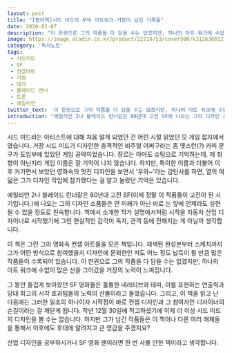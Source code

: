 ```yaml
---
layout: post
title: "[종이책]시드 미드의 무비 아트워크-거장이 남김 기록들"
date: 2020-02-07
description: "이 한권으로 그의 작품을 다 담을 수는 없겠지만, 하나의 아트 워크에 수없이 많은 선을 그어갔을 거장의 노력이 느껴집니다."
image: https://image.aladin.co.kr/product/22219/53/cover500/k312636612_1.jpg
category: '독서노트'
tags: 
 - 시드미드
 - SF
 - 컨셉아트
 - 거장
 - 대가
 - 블레이드 런너
 - 트론
 - 에일리언
twitter_text: '이 한권으로 그의 작품을 다 담을 수는 없겠지만, 하나의 아트 워크에 수없이 많은 선을 그어갔을 거장의 노력이 느껴집니다.'
introduction: "에일리언 2나 블레이드 런너같은 80년대 고전 SF에 나오는 그의 디자인 소품들은 먼 미래가 아닌 바로 눈 앞에 언제라도 실현될 수 있을 정도로 친숙합니다."
---
```


시드 미드라는 아티스트에 대해 처음 알게 되었던 건 어린 시절 읽었던 모 게임 잡지에서였습니다. 거장 시드 미드가 디자인한 충격적인 비주얼 어쩌구라는 좀 옛스런(?) 카피 문구가 도입부에 있었던 게임 공략이었습니다. 장르는 아마도 슈팅으로 기억하는데, 제 취향이 아닌지라 게임 이름은 잘 기억이 나지 않습니다. 하지만, 특이한 이름과 더불어 이후 커가면서 보았던 영화속의 멋진 디자인을 보면서 '우와~'라는 감탄사를 하면, 열의 여덟은 그가 디자인 작업에 참가했다는 걸 알고 놀랐던 기억은 있습니다.

에일리언 2나 블레이드 런너같은 80년대 고전 SF(이제 정말 이 작품들이 고전이 된 시기입니다.)에 나오는 그의 디자인 소품들은 먼 미래가 아닌 바로 눈 앞에 언제라도 실현될 수 있을 정도로 친숙합니다. 책에서 소개한 작가 설명에서처럼 시작을 자동차 산업 디자이너로 시작했기에 그런 현실적인 감각이 독자, 관객 등에 전해지는 게 아닐까 생각합니다.

이 책은 그런 그의 영화속 컨셉 아트들을 모은 책입니다. 채색된 완성본부터 스케치까지 그가 어떤 방식으로 참여했을지 디자인에 문외한인 저도 어느 정도 납득이 될 만큼 많은 작품들이 수록되어 있습니다. 이 한권으로 그의 작품을 다 담을 수는 없겠지만, 하나의 아트 워크에 수없이 많은 선을 그어갔을 거장의 노력이 느껴집니다.

그 동안 즐겁게 보아왔던 SF 영화들은 훌륭한 네러티브와 테마, 이를 표현하는 연출력과 당대 최고의 시각 효과팀들의 노력의 산물이라고 들었습니다. 그리고, 이 책을 읽고 난 다음에는 그러한 일조의 하나이자 시작점이 바로 컨셉 디자인과 그 참여자인 디자이너의 손길이라는 걸 깨닫게 됩니다. 작년 12월 30일에 작고하셨기에 이제 더 이상 시드 미드의 디자인을 볼 수는 없습니다. 하지만 그가 남긴 작품들은 이 책이나 다른 여러 매체들을 통해서 이후에도 후대에 알려지고 큰 영감을 주겠지요?

산업 디자인을 공부하시거나 SF 영화 팬이라면 한 번 사볼 만한 책이라고 생각합니다.
